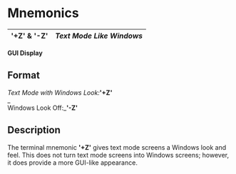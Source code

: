 # Mnemonics

**'+Z' & '-Z'** |  **_Text Mode Like Windows_**  
---|---  
  
**GUI Display**

##  Format

_Text Mode with Windows Look:_**'+Z'**  
_  
Windows Look Off:_**'-Z'**

##  Description

The terminal mnemonic **'+Z'** gives text mode screens a Windows look and feel. This does not turn text mode screens into Windows screens; however, it does provide a more GUI-like appearance.
